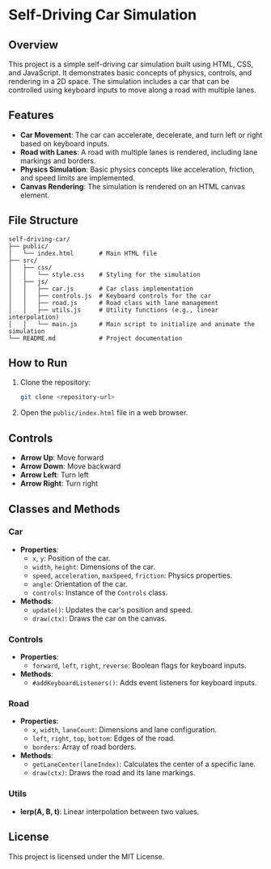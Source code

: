 # Self-Driving Car Simulation

## Overview

This project is a simple self-driving car simulation built using HTML, CSS, and JavaScript. It demonstrates basic concepts of physics, controls, and rendering in a 2D space. The simulation includes a car that can be controlled using keyboard inputs to move along a road with multiple lanes.

## Features

- **Car Movement**: The car can accelerate, decelerate, and turn left or right based on keyboard inputs.
- **Road with Lanes**: A road with multiple lanes is rendered, including lane markings and borders.
- **Physics Simulation**: Basic physics concepts like acceleration, friction, and speed limits are implemented.
- **Canvas Rendering**: The simulation is rendered on an HTML canvas element.

## File Structure

```
self-driving-car/
├── public/
│   └── index.html       # Main HTML file
├── src/
│   ├── css/
│   │   └── style.css    # Styling for the simulation
│   ├── js/
│   │   ├── car.js       # Car class implementation
│   │   ├── controls.js  # Keyboard controls for the car
│   │   ├── road.js      # Road class with lane management
│   │   ├── utils.js     # Utility functions (e.g., linear interpolation)
│   │   └── main.js      # Main script to initialize and animate the simulation
└── README.md            # Project documentation
```

## How to Run

1. Clone the repository:
   ```bash
   git clone <repository-url>
   ```
2. Open the `public/index.html` file in a web browser.

## Controls

- **Arrow Up**: Move forward
- **Arrow Down**: Move backward
- **Arrow Left**: Turn left
- **Arrow Right**: Turn right

## Classes and Methods

### Car

- **Properties**:
  - `x`, `y`: Position of the car.
  - `width`, `height`: Dimensions of the car.
  - `speed`, `acceleration`, `maxSpeed`, `friction`: Physics properties.
  - `angle`: Orientation of the car.
  - `controls`: Instance of the `Controls` class.
- **Methods**:
  - `update()`: Updates the car's position and speed.
  - `draw(ctx)`: Draws the car on the canvas.

### Controls

- **Properties**:
  - `forward`, `left`, `right`, `reverse`: Boolean flags for keyboard inputs.
- **Methods**:
  - `#addKeyboardListeners()`: Adds event listeners for keyboard inputs.

### Road

- **Properties**:
  - `x`, `width`, `laneCount`: Dimensions and lane configuration.
  - `left`, `right`, `top`, `bottom`: Edges of the road.
  - `borders`: Array of road borders.
- **Methods**:
  - `getLaneCenter(laneIndex)`: Calculates the center of a specific lane.
  - `draw(ctx)`: Draws the road and its lane markings.

### Utils

- **lerp(A, B, t)**: Linear interpolation between two values.

## License

This project is licensed under the MIT License.
